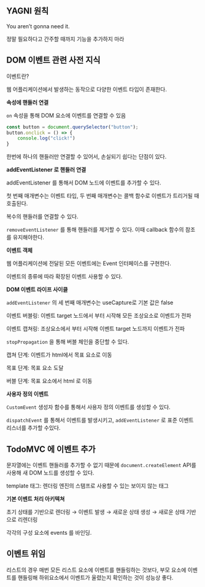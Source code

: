 ## YAGNI  원칙

You aren’t gonna need it.

 정말 필요하다고 간주할 때까지 기능을 추가하지 마라

## DOM 이벤트 관련 사전 지식

이벤트란? 

웹 어플리케이션에서 발생하는 동작으로 다양한 이벤트 타입이 존재한다.



**속성에 핸들러 연결**

 `on`  속성을 통해  DOM  요소에 이벤트를 연결할 수 있음

```jsx
const button = document.querySelector("button");
button.onclick = () => {
	console.log("click!")
}
```

 한번에 하나의 핸들러만 연결할 수 있어서, 손실되기 쉽다는 단점이 있다.


**addEventListener 로 핸들러 연결**

addEventListener 를 통해서 DOM 노드에 이벤트를 추가할 수 있다.



첫 번째 매개변수는 이벤트 타입, 두 번째 매개변수는 콜백 함수로 이벤트가 트리거될 때 호출된다.

복수의 핸들러를 연결할 수 있다. 

`removeEventListener` 를 통해 핸들러를 제거할 수 있다. 이때 callback 함수의 참조를 유지해야한다.



**이벤트 객체**

웹 어플리케이션에 전달된 모든 이벤트에는 Event 인터페이스를 구현한다.

이벤트의 종류에 따라 확장된 이벤트 사용할 수 있다. 



**DOM 이벤트 라이프 사이클**

`addEventListener`  의 세 번째 매개변수는 useCapture로 기본 값은 false

이벤트 버블링: 이벤트 target 노드에서 부터 시작해 모든 조상요소로 이벤트가 전파

이벤트 캡쳐링: 조상요소에서 부터 시작해 이벤트 target 노드까지 이벤트가 전파

`stopPropagation` 을 통해 버블 체인을 중단할 수 있다.

캡쳐 단계: 이벤트가 html에서 목표 요소로 이동

목표 단계: 목표 요소 도달

버블 단계: 목표 요소에서 html 로 이동



**사용자 정의 이벤트**

`CustomEvent`  생성자 함수를 통해서 사용자 정의 이벤트를 생성할 수 있다.

`dispatchEvent`  를 통해서 이벤트를 발생시키고, `addEventListener` 로 표준 이벤트 리스너를 추가할 수있다.

## TodoMVC 에 이벤트 추가

문자열에는 이벤트 핸들러를 추가할 수 없기 때문에 `document.createElement` API를 사용해 새 DOM 노드를 생성할 수 있다.

template 태그: 렌더링 엔진의 스탬프로 사용할 수 있는 보이지 않는 태그



**기본 이벤트 처리 아키텍쳐**

초기 상태를 기반으로 렌더링 → 이벤트 발생 → 새로운 상태 생성 → 새로운 상태 기반으로 리렌더링

각각의 구성 요소에 events 를 바인딩.

## 이벤트 위임

리스트의 경우 매번 모든 리스트 요소에 이벤트를 핸들링하는 것보다, 부모 요소에 이벤트를 핸들링해 하위요소에서 이벤트가 울렸는지 확인하는 것이 성능상 좋다.